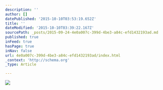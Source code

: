 ```yaml
---
description: ''
author: []
datePublished: '2015-10-10T03:53:19.652Z'
title: ''
dateModified: '2015-10-10T03:39:22.167Z'
sourcePath: _posts/2015-09-24-4e0a007c-399d-4be3-a84c-efd1432193ad.md
published: true
inFeed: true
hasPage: true
inNav: false
url: 4e0a007c-399d-4be3-a84c-efd1432193ad/index.html
_context: 'http://schema.org'
_type: Article

---
```

![](https://the-grid-user-content.s3-us-west-2.amazonaws.com/b6121062-1d1b-425e-89f8-f2482a3d00ac.png)